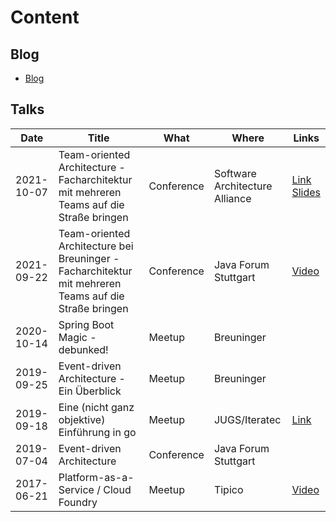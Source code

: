 # Content

## Blog
* [Blog](http://blog.sebsprenger.de)

## Talks
| Date       | Title                                                                                                 | What       | Where                          | Links                                                                                                                                                                                                                                                           |
| ---------- | ----------------------------------------------------------------------------------------------------- | ---------- | ------------------------------ | --------------------------------------------------------------------------------------------------------------------------------------------------------------------------------------------------------------------------------------------------------------- |
| 2021-10-07 | Team-oriented Architecture - Facharchitektur mit mehreren Teams auf die Straße bringen                | Conference | Software Architecture Alliance | [Link](https://www.software-architecture-alliance.de/software-architecture-alliance-2021/programm/programm#item-3114) <br/> [Slides](https://speakerdeck.com/sebsprenger/team-oriented-architecture-facharchitektur-mit-mehreren-teams-auf-die-strasse-bringen) |
| 2021-09-22 | Team-oriented Architecture bei Breuninger - Facharchitektur mit mehreren Teams auf die Straße bringen | Conference | Java Forum Stuttgart           | [Video](https://www.java-forum-stuttgart.de/vortraege/team-oriented-architecture-bei-breuninger/) |
| 2020-10-14 | Spring Boot Magic - debunked!                                                                         | Meetup     | Breuninger                     |   |
| 2019-09-25 | Event-driven Architecture - Ein Überblick                                                             | Meetup     | Breuninger                     |   |
| 2019-09-18 | Eine (nicht ganz objektive) Einführung in go                                                          | Meetup     | JUGS/Iteratec                  | [Link](https://www.jugs.org/va2019/09-18.html) |
| 2019-07-04 | Event-driven Architecture                                                                             | Conference | Java Forum Stuttgart           |   |
| 2017-06-21 | Platform-as-a-Service / Cloud Foundry                                                                 | Meetup     | Tipico                         | [Video](https://www.youtube.com/watch?v=CgQ0DsKHSyg) |